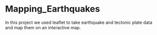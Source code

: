 # Mapping_Earthquakes

In this project we used leaflet to take earthquake and tectonic plate data and map them on an interactive map.
